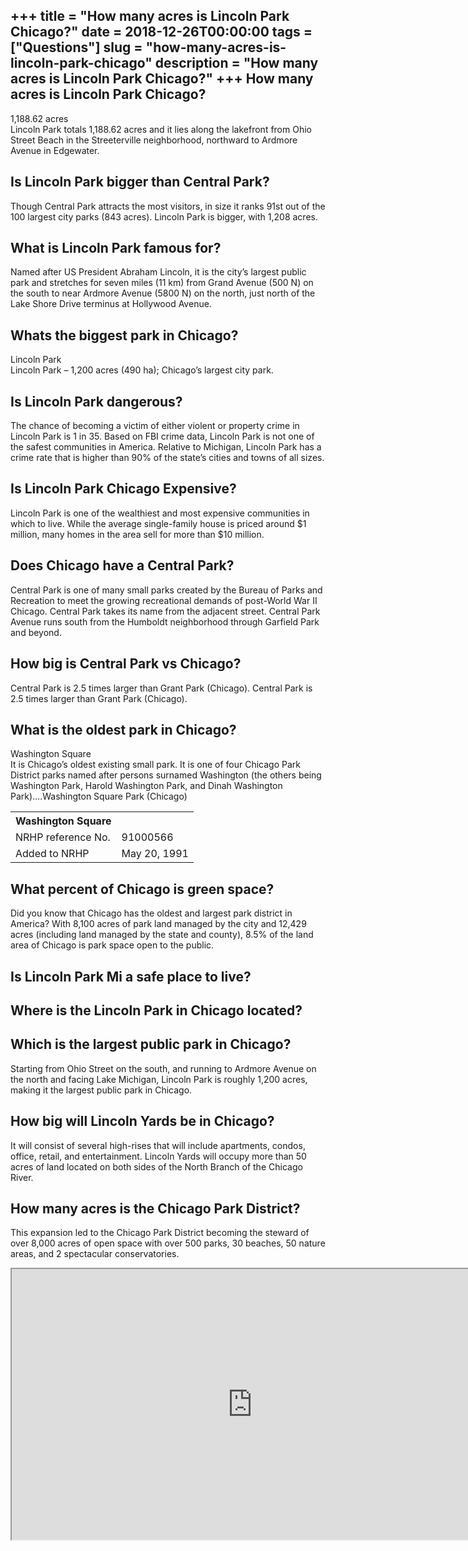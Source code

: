 +++
title = "How many acres is Lincoln Park Chicago?"
date = 2018-12-26T00:00:00
tags = ["Questions"]
slug = "how-many-acres-is-lincoln-park-chicago"
description = "How many acres is Lincoln Park Chicago?"
+++
How many acres is Lincoln Park Chicago?
---------------------------------------

1,188.62 acres  
Lincoln Park totals 1,188.62 acres and it lies along the lakefront from Ohio Street Beach in the Streeterville neighborhood, northward to Ardmore Avenue in Edgewater.

Is Lincoln Park bigger than Central Park?
-----------------------------------------

Though Central Park attracts the most visitors, in size it ranks 91st out of the 100 largest city parks (843 acres). Lincoln Park is bigger, with 1,208 acres.

What is Lincoln Park famous for?
--------------------------------

Named after US President Abraham Lincoln, it is the city’s largest public park and stretches for seven miles (11 km) from Grand Avenue (500 N) on the south to near Ardmore Avenue (5800 N) on the north, just north of the Lake Shore Drive terminus at Hollywood Avenue.

Whats the biggest park in Chicago?
----------------------------------

Lincoln Park  
Lincoln Park – 1,200 acres (490 ha); Chicago’s largest city park.

Is Lincoln Park dangerous?
--------------------------

The chance of becoming a victim of either violent or property crime in Lincoln Park is 1 in 35. Based on FBI crime data, Lincoln Park is not one of the safest communities in America. Relative to Michigan, Lincoln Park has a crime rate that is higher than 90% of the state’s cities and towns of all sizes.

Is Lincoln Park Chicago Expensive?
----------------------------------

Lincoln Park is one of the wealthiest and most expensive communities in which to live. While the average single-family house is priced around $1 million, many homes in the area sell for more than $10 million.

Does Chicago have a Central Park?
---------------------------------

Central Park is one of many small parks created by the Bureau of Parks and Recreation to meet the growing recreational demands of post-World War II Chicago. Central Park takes its name from the adjacent street. Central Park Avenue runs south from the Humboldt neighborhood through Garfield Park and beyond.

How big is Central Park vs Chicago?
-----------------------------------

Central Park is 2.5 times larger than Grant Park (Chicago). Central Park is 2.5 times larger than Grant Park (Chicago).

What is the oldest park in Chicago?
-----------------------------------

Washington Square  
It is Chicago’s oldest existing small park. It is one of four Chicago Park District parks named after persons surnamed Washington (the others being Washington Park, Harold Washington Park, and Dinah Washington Park)….Washington Square Park (Chicago)

<table><tr><th>Washington Square</th></tr><tr><td>NRHP reference No.</td><td>91000566</td></tr><tr><td>Added to NRHP</td><td>May 20, 1991</td></tr></table>

What percent of Chicago is green space?
---------------------------------------

Did you know that Chicago has the oldest and largest park district in America? With 8,100 acres of park land managed by the city and 12,429 acres (including land managed by the state and county), 8.5% of the land area of Chicago is park space open to the public.

Is Lincoln Park Mi a safe place to live?
----------------------------------------

Where is the Lincoln Park in Chicago located?
---------------------------------------------

Which is the largest public park in Chicago?
--------------------------------------------

Starting from Ohio Street on the south, and running to Ardmore Avenue on the north and facing Lake Michigan, Lincoln Park is roughly 1,200 acres, making it the largest public park in Chicago.

How big will Lincoln Yards be in Chicago?
-----------------------------------------

It will consist of several high-rises that will include apartments, condos, office, retail, and entertainment. Lincoln Yards will occupy more than 50 acres of land located on both sides of the North Branch of the Chicago River.

How many acres is the Chicago Park District?
--------------------------------------------

This expansion led to the Chicago Park District becoming the steward of over 8,000 acres of open space with over 500 parks, 30 beaches, 50 nature areas, and 2 spectacular conservatories.

<iframe allow="accelerometer; autoplay; clipboard-write; encrypted-media; gyroscope; picture-in-picture" allowfullscreen="" class="__youtube_prefs__  epyt-is-override  no-lazyload" data-no-lazy="1" data-origheight="433" data-origwidth="770" data-skipgform_ajax_framebjll="" height="433" id="_ytid_44170" loading="lazy" src="https://www.youtube.com/embed/aZjOTWr2kvQ?enablejsapi=1&autoplay=0&cc_load_policy=0&cc_lang_pref=&iv_load_policy=1&loop=0&modestbranding=0&rel=1&fs=1&playsinline=0&autohide=2&theme=dark&color=red&controls=1&" title="YouTube player" width="770"></iframe>